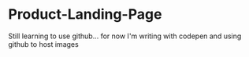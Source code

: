 # Product-Landing-Page
Still learning to use github... for now I'm writing with codepen and using github to host images
